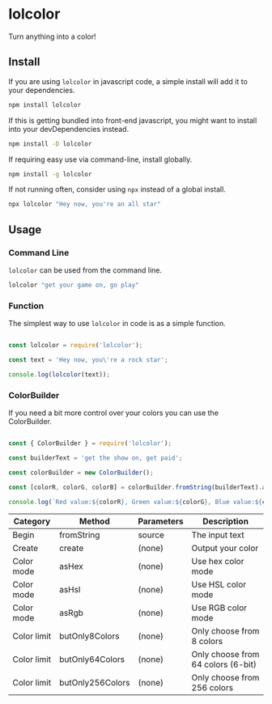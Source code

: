 # lolcolor
Turn anything into a color!

## Install

If you are using `lolcolor` in javascript code, a simple install will add it to your dependencies.

```bash
npm install lolcolor
```

If this is getting bundled into front-end javascript, you might want to install into your devDependencies instead.

```bash
npm install -D lolcolor

```

If requiring easy use via command-line, install globally. 

```bash
npm install -g lolcolor
```

If not running often, consider using `npx` instead of a global install.

```bash
npx lolcolor "Hey now, you're an all star"
```

## Usage

### Command Line

`lolcolor` can be used from the command line.

```bash
lolcolor "get your game on, go play"
```

### Function

The simplest way to use `lolcolor` in code is as a simple function.

```javascript

const lolcolor = require('lolcolor');

const text = 'Hey now, you\'re a rock star';

console.log(lolcolor(text));

```

### ColorBuilder

If you need a bit more control over your colors you can use the ColorBuilder.

```javascript

const { ColorBuilder } = require('lolcolor');

const builderText = 'get the show on, get paid';

const colorBuilder = new ColorBuilder();

const [colorR, colorG, colorB] = colorBuilder.fromString(builderText).asRgb().butOnly64Colors().create();

console.log(`Red value:${colorR}, Green value:${colorG}, Blue value:${colorB}`);

```

| Category    | Method           | Parameters     | Description                        |
| ----------- | ---------------- | -------------- | ---------------------------------- |
| Begin       | fromString       | source<string> | The input text                     |
| Create      | create           | (none)         | Output your color                  |
| Color mode  | asHex            | (none)         | Use hex color mode                 |
| Color mode  | asHsl            | (none)         | Use HSL color mode                 |
| Color mode  | asRgb            | (none)         | Use RGB color mode                 |
| Color limit | butOnly8Colors   | (none)         | Only choose from 8 colors          |
| Color limit | butOnly64Colors  | (none)         | Only choose from 64 colors (6-bit) |
| Color limit | butOnly256Colors | (none)         | Only choose from 256 colors        |
